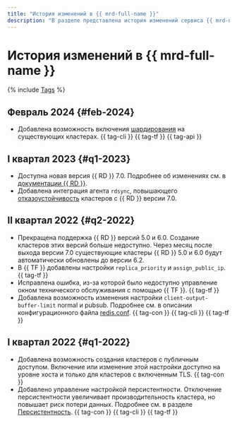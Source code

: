 ```yaml
---
title: "История изменений в {{ mrd-full-name }}"
description: "В разделе представлена история изменений сервиса {{ mrd-name }}."
---
```


# История изменений в {{ mrd-full-name }}

{% include [Tags](../_includes/mdb/release-notes-tags.md) %}

## Февраль 2024 {#feb-2024}

* Добавлена возможность включения [шардирования](./concepts/sharding.md) на существующих кластерах. {{ tag-cli }} {{ tag-tf }} {{ tag-api }}

## I квартал 2023 {#q1-2023}

* Доступна новая версия {{ RD }} 7.0. Подробнее об изменениях см. в [документации {{ RD }}](https://raw.githubusercontent.com/redis/redis/7.0/00-RELEASENOTES).
* Добавлена интеграция агента `rdsync`, повышающего [отказоустойчивость](concepts/replication.md#availability) кластеров с {{ RD }} версии 7.0.

## II квартал 2022 {#q2-2022}

* Прекращена поддержка {{ RD }} версий 5.0 и 6.0. Создание кластеров этих версий больше недоступно. Через месяц после выхода версии 7.0 существующие кластеры {{ RD }} 5.0 и 6.0 будут автоматически обновлены до версии 6.2.
* В {{ TF }} добавлены настройки `replica_priority` и `assign_public_ip`. {{ tag-tf }}
* Исправлена ошибка, из-за которой было недоступно управление окном технического обслуживания с помощью {{ TF }}. {{ tag-tf }}
* Добавлена возможность изменения настройки `client-output-buffer-limit` normal и pubsub. Подробнее см. в описании конфигурационного файла [redis.conf](https://raw.githubusercontent.com/redis/redis/unstable/redis.conf). {{ tag-con }} {{ tag-cli }} {{ tag-tf }}

## I квартал 2022 {#q1-2022}

* Добавлена возможность создания кластеров с публичным доступом. Включение или изменение этой настройки доступно на уровне хоста и только для кластеров с включенным TLS. {{ tag-con }}
* Добавлено управление настройкой персистентности. Отключение персистентности увеличивает производительность кластера, но повышает риск потери данных. Подробнее см. в разделе [Персистентность](concepts/replication#persistence). {{ tag-con }} {{ tag-cli }} {{ tag-tf }}
